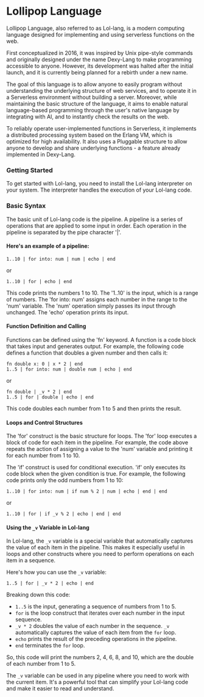 # Lollipop Language

Lollipop Language, also referred to as Lol-lang, is a modern computing language designed for implementing and using serverless functions on the web.

First conceptualized in 2016, it was inspired by Unix pipe-style commands and originally designed under the name Dexy-Lang to make programming accessible to anyone. However, its development was halted after the initial launch, and it is currently being planned for a rebirth under a new name.

The goal of this language is to allow anyone to easily program without understanding the underlying structure of web services, and to operate it in a Serverless environment without building a server. Moreover, while maintaining the basic structure of the language, it aims to enable natural language-based programming through the user's native language by integrating with AI, and to instantly check the results on the web.

To reliably operate user-implemented functions in Serverless, it implements a distributed processing system based on the Erlang VM, which is optimized for high availability. It also uses a Pluggable structure to allow anyone to develop and share underlying functions - a feature already implemented in Dexy-Lang.

### Getting Started

To get started with Lol-lang, you need to install the Lol-lang interpreter on your system. The interpreter handles the execution of your Lol-lang code.

### Basic Syntax

The basic unit of Lol-lang code is the pipeline. A pipeline is a series of operations that are applied to some input in order. Each operation in the pipeline is separated by the pipe character '|'.

#### Here's an example of a pipeline:

```lol
1..10 | for into: num | num | echo | end
```

or

```lol
1..10 | for | echo | end
```

This code prints the numbers 1 to 10. The '1..10' is the input, which is a range of numbers. The 'for into: num' assigns each number in the range to the 'num' variable. The 'num' operation simply passes its input through unchanged. The 'echo' operation prints its input.

#### Function Definition and Calling

Functions can be defined using the 'fn' keyword. A function is a code block that takes input and generates output. For example, the following code defines a function that doubles a given number and then calls it:

```lol
fn double x: 0 | x * 2 | end
1..5 | for into: num | double num | echo | end
```

or

```lol
fn double | _v * 2 | end
1..5 | for | double | echo | end
```

This code doubles each number from 1 to 5 and then prints the result.

#### Loops and Control Structures

The 'for' construct is the basic structure for loops. The 'for' loop executes a block of code for each item in the pipeline. For example, the code above repeats the action of assigning a value to the 'num' variable and printing it for each number from 1 to 10.

The 'if' construct is used for conditional execution. 'if' only executes its code block when the given condition is true. For example, the following code prints only the odd numbers from 1 to 10:

```lol
1..10 | for into: num | if num % 2 | num | echo | end | end
```

or

```lol
1..10 | for | if _v % 2 | echo | end | end
```

#### Using the `_v` Variable in Lol-lang

In Lol-lang, the `_v` variable is a special variable that automatically captures the value of each item in the pipeline. This makes it especially useful in loops and other constructs where you need to perform operations on each item in a sequence.

Here's how you can use the `_v` variable:

```
1..5 | for | _v * 2 | echo | end
```

Breaking down this code:

- `1..5` is the input, generating a sequence of numbers from 1 to 5.
- `for` is the loop construct that iterates over each number in the input sequence.
- `_v * 2` doubles the value of each number in the sequence. `_v` automatically captures the value of each item from the `for` loop.
- `echo` prints the result of the preceding operations in the pipeline.
- `end` terminates the `for` loop.

So, this code will print the numbers 2, 4, 6, 8, and 10, which are the double of each number from 1 to 5.

The `_v` variable can be used in any pipeline where you need to work with the current item. It's a powerful tool that can simplify your Lol-lang code and make it easier to read and understand.
